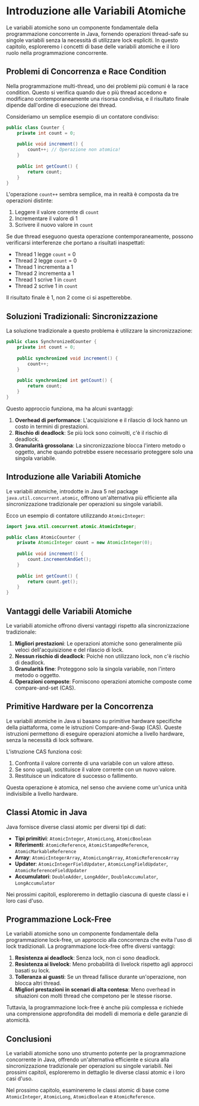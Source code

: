 # Introduzione alle Variabili Atomiche

Le variabili atomiche sono un componente fondamentale della programmazione concorrente in Java, fornendo operazioni thread-safe su singole variabili senza la necessità di utilizzare lock espliciti. In questo capitolo, esploreremo i concetti di base delle variabili atomiche e il loro ruolo nella programmazione concorrente.

## Problemi di Concorrenza e Race Condition

Nella programmazione multi-thread, uno dei problemi più comuni è la race condition. Questo si verifica quando due o più thread accedono e modificano contemporaneamente una risorsa condivisa, e il risultato finale dipende dall'ordine di esecuzione dei thread.

Consideriamo un semplice esempio di un contatore condiviso:

```java
public class Counter {
    private int count = 0;
    
    public void increment() {
        count++; // Operazione non atomica!
    }
    
    public int getCount() {
        return count;
    }
}
```

L'operazione `count++` sembra semplice, ma in realtà è composta da tre operazioni distinte:

1. Leggere il valore corrente di `count`
2. Incrementare il valore di 1
3. Scrivere il nuovo valore in `count`

Se due thread eseguono questa operazione contemporaneamente, possono verificarsi interferenze che portano a risultati inaspettati:

- Thread 1 legge `count` = 0
- Thread 2 legge `count` = 0
- Thread 1 incrementa a 1
- Thread 2 incrementa a 1
- Thread 1 scrive 1 in `count`
- Thread 2 scrive 1 in `count`

Il risultato finale è 1, non 2 come ci si aspetterebbe.

## Soluzioni Tradizionali: Sincronizzazione

La soluzione tradizionale a questo problema è utilizzare la sincronizzazione:

```java
public class SynchronizedCounter {
    private int count = 0;
    
    public synchronized void increment() {
        count++;
    }
    
    public synchronized int getCount() {
        return count;
    }
}
```

Questo approccio funziona, ma ha alcuni svantaggi:

1. **Overhead di performance**: L'acquisizione e il rilascio di lock hanno un costo in termini di prestazioni.
2. **Rischio di deadlock**: Se più lock sono coinvolti, c'è il rischio di deadlock.
3. **Granularità grossolana**: La sincronizzazione blocca l'intero metodo o oggetto, anche quando potrebbe essere necessario proteggere solo una singola variabile.

## Introduzione alle Variabili Atomiche

Le variabili atomiche, introdotte in Java 5 nel package `java.util.concurrent.atomic`, offrono un'alternativa più efficiente alla sincronizzazione tradizionale per operazioni su singole variabili.

Ecco un esempio di contatore utilizzando `AtomicInteger`:

```java
import java.util.concurrent.atomic.AtomicInteger;

public class AtomicCounter {
    private AtomicInteger count = new AtomicInteger(0);
    
    public void increment() {
        count.incrementAndGet();
    }
    
    public int getCount() {
        return count.get();
    }
}
```

## Vantaggi delle Variabili Atomiche

Le variabili atomiche offrono diversi vantaggi rispetto alla sincronizzazione tradizionale:

1. **Migliori prestazioni**: Le operazioni atomiche sono generalmente più veloci dell'acquisizione e del rilascio di lock.
2. **Nessun rischio di deadlock**: Poiché non utilizzano lock, non c'è rischio di deadlock.
3. **Granularità fine**: Proteggono solo la singola variabile, non l'intero metodo o oggetto.
4. **Operazioni composte**: Forniscono operazioni atomiche composte come compare-and-set (CAS).

## Primitive Hardware per la Concorrenza

Le variabili atomiche in Java si basano su primitive hardware specifiche della piattaforma, come le istruzioni Compare-and-Swap (CAS). Queste istruzioni permettono di eseguire operazioni atomiche a livello hardware, senza la necessità di lock software.

L'istruzione CAS funziona così:

1. Confronta il valore corrente di una variabile con un valore atteso.
2. Se sono uguali, sostituisce il valore corrente con un nuovo valore.
3. Restituisce un indicatore di successo o fallimento.

Questa operazione è atomica, nel senso che avviene come un'unica unità indivisibile a livello hardware.

## Classi Atomic in Java

Java fornisce diverse classi atomic per diversi tipi di dati:

- **Tipi primitivi**: `AtomicInteger`, `AtomicLong`, `AtomicBoolean`
- **Riferimenti**: `AtomicReference`, `AtomicStampedReference`, `AtomicMarkableReference`
- **Array**: `AtomicIntegerArray`, `AtomicLongArray`, `AtomicReferenceArray`
- **Updater**: `AtomicIntegerFieldUpdater`, `AtomicLongFieldUpdater`, `AtomicReferenceFieldUpdater`
- **Accumulatori**: `DoubleAdder`, `LongAdder`, `DoubleAccumulator`, `LongAccumulator`

Nei prossimi capitoli, esploreremo in dettaglio ciascuna di queste classi e i loro casi d'uso.

## Programmazione Lock-Free

Le variabili atomiche sono un componente fondamentale della programmazione lock-free, un approccio alla concorrenza che evita l'uso di lock tradizionali. La programmazione lock-free offre diversi vantaggi:

1. **Resistenza ai deadlock**: Senza lock, non ci sono deadlock.
2. **Resistenza ai livelock**: Meno probabilità di livelock rispetto agli approcci basati su lock.
3. **Tolleranza ai guasti**: Se un thread fallisce durante un'operazione, non blocca altri thread.
4. **Migliori prestazioni in scenari di alta contesa**: Meno overhead in situazioni con molti thread che competono per le stesse risorse.

Tuttavia, la programmazione lock-free è anche più complessa e richiede una comprensione approfondita dei modelli di memoria e delle garanzie di atomicità.

## Conclusioni

Le variabili atomiche sono uno strumento potente per la programmazione concorrente in Java, offrendo un'alternativa efficiente e sicura alla sincronizzazione tradizionale per operazioni su singole variabili. Nei prossimi capitoli, esploreremo in dettaglio le diverse classi atomic e i loro casi d'uso.

Nel prossimo capitolo, esamineremo le classi atomic di base come `AtomicInteger`, `AtomicLong`, `AtomicBoolean` e `AtomicReference`.